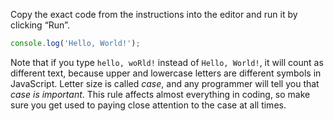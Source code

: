 Copy the exact code from the instructions into the editor and run it by clicking “Run”.

```javascript
console.log('Hello, World!');
```
Note that if you type `hello, woRld!` instead of `Hello, World!`, it will count as different text, because upper and lowercase letters are different symbols in JavaScript. Letter size is called *case*, and any programmer will tell you that *case is important*. This rule affects almost everything in coding, so make sure you get used to paying close attention to the case at all times.
